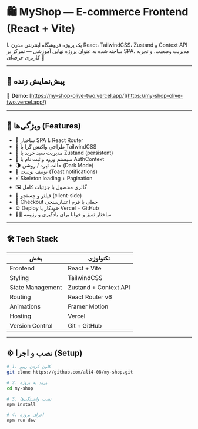# 🛍️ MyShop — E-commerce Frontend (React + Vite)

یک پروژه فروشگاه اینترنتی مدرن با React، TailwindCSS، Zustand و Context API  
ساخته شده به عنوان پروژه نهایی آموزشی — تمرکز بر SPA، مدیریت وضعیت، و تجربه کاربری حرفه‌ای 💪

---

## 🚀 پیش‌نمایش زنده

🔗 **Demo:** [https://my-shop-olive-two.vercel.app/](https://my-shop-olive-two.vercel.app/)

---

## 🧩 ویژگی‌ها (Features)

- 🧭 ساختار SPA با React Router
- 🎨 طراحی واکنش‌ گرا با TailwindCSS
- 🛒 مدیریت سبد خرید با Zustand (persistent)
- 🔐 سیستم ورود و ثبت‌ نام با AuthContext
- 🌗 حالت تیره / روشن (Dark Mode)
- 💬 نوتیف توست (Toast notifications)
- ⚡ Skeleton loading + Pagination
- 🖼️ گالری محصول با جزئیات کامل
- 🧠 فیلتر و جستجو (client-side)
- 🧾 Checkout جعلی با فرم اعتبارسنجی
- ⚙️ Deploy خودکار با Vercel + GitHub
- 🧑‍💻 ساختار تمیز و خوانا برای یادگیری و رزومه

---

## 🛠️ Tech Stack

| بخش | تکنولوژی |
|------|------------|
| Frontend | React + Vite |
| Styling | TailwindCSS |
| State Management | Zustand + Context API |
| Routing | React Router v6 |
| Animations | Framer Motion |
| Hosting | Vercel |
| Version Control | Git + GitHub |

---

## ⚙️ نصب و اجرا (Setup)

```bash
# 1. کلون کردن ریپو
git clone https://github.com/ali4-08/my-shop.git

# 2. ورود به پروژه
cd my-shop

# 3. نصب وابستگی‌ها
npm install

# 4. اجرای پروژه
npm run dev
